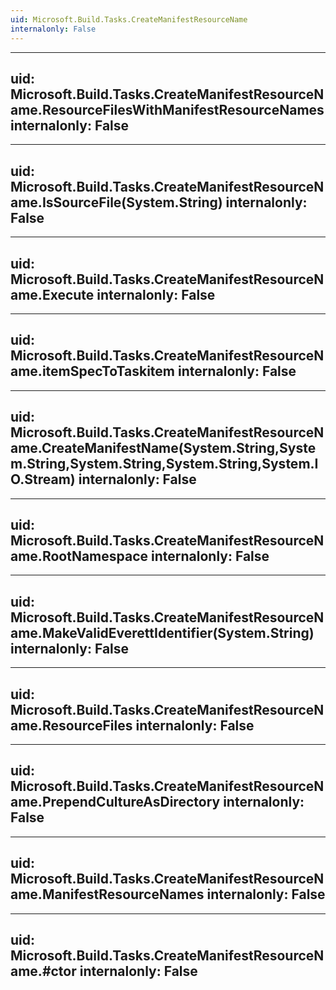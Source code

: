 ```yaml
---
uid: Microsoft.Build.Tasks.CreateManifestResourceName
internalonly: False
---
```


---
uid: Microsoft.Build.Tasks.CreateManifestResourceName.ResourceFilesWithManifestResourceNames
internalonly: False
---

---
uid: Microsoft.Build.Tasks.CreateManifestResourceName.IsSourceFile(System.String)
internalonly: False
---

---
uid: Microsoft.Build.Tasks.CreateManifestResourceName.Execute
internalonly: False
---

---
uid: Microsoft.Build.Tasks.CreateManifestResourceName.itemSpecToTaskitem
internalonly: False
---

---
uid: Microsoft.Build.Tasks.CreateManifestResourceName.CreateManifestName(System.String,System.String,System.String,System.String,System.IO.Stream)
internalonly: False
---

---
uid: Microsoft.Build.Tasks.CreateManifestResourceName.RootNamespace
internalonly: False
---

---
uid: Microsoft.Build.Tasks.CreateManifestResourceName.MakeValidEverettIdentifier(System.String)
internalonly: False
---

---
uid: Microsoft.Build.Tasks.CreateManifestResourceName.ResourceFiles
internalonly: False
---

---
uid: Microsoft.Build.Tasks.CreateManifestResourceName.PrependCultureAsDirectory
internalonly: False
---

---
uid: Microsoft.Build.Tasks.CreateManifestResourceName.ManifestResourceNames
internalonly: False
---

---
uid: Microsoft.Build.Tasks.CreateManifestResourceName.#ctor
internalonly: False
---

